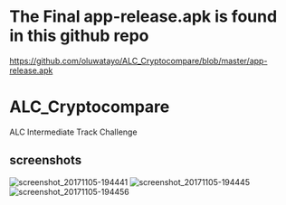 # The Final app-release.apk is found in this github repo
https://github.com/oluwatayo/ALC_Cryptocompare/blob/master/app-release.apk
# ALC_Cryptocompare
ALC Intermediate Track Challenge
## screenshots
![screenshot_20171105-194441](https://user-images.githubusercontent.com/22256773/32418235-3485cfe6-c266-11e7-8975-aef69943c1ea.png)
![screenshot_20171105-194445](https://user-images.githubusercontent.com/22256773/32418237-3bc19b78-c266-11e7-8390-c663de28b3de.png)
![screenshot_20171105-194456](https://user-images.githubusercontent.com/22256773/32418238-3e758abe-c266-11e7-9932-8456c296220a.png)


